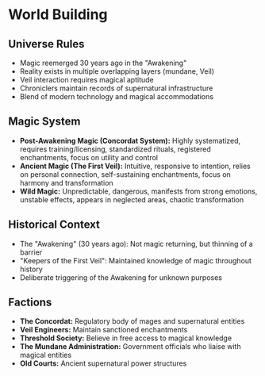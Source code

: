 # World Building

## Universe Rules
- Magic reemerged 30 years ago in the "Awakening"
- Reality exists in multiple overlapping layers (mundane, Veil)
- Veil interaction requires magical aptitude
- Chroniclers maintain records of supernatural infrastructure
- Blend of modern technology and magical accommodations

## Magic System
- **Post-Awakening Magic (Concordat System):** Highly systematized, requires training/licensing, standardized rituals, registered enchantments, focus on utility and control
- **Ancient Magic (The First Veil):** Intuitive, responsive to intention, relies on personal connection, self-sustaining enchantments, focus on harmony and transformation
- **Wild Magic:** Unpredictable, dangerous, manifests from strong emotions, unstable effects, appears in neglected areas, chaotic transformation

## Historical Context
- The "Awakening" (30 years ago): Not magic returning, but thinning of a barrier
- "Keepers of the First Veil": Maintained knowledge of magic throughout history
- Deliberate triggering of the Awakening for unknown purposes

## Factions
- **The Concordat:** Regulatory body of mages and supernatural entities
- **Veil Engineers:** Maintain sanctioned enchantments
- **Threshold Society:** Believe in free access to magical knowledge
- **The Mundane Administration:** Government officials who liaise with magical entities
- **Old Courts:** Ancient supernatural power structures
